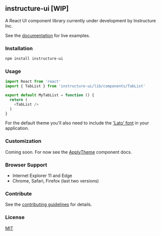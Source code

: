 ## instructure-ui [WIP]

A React UI component library currently under development by Instructure Inc.

See the [documentation](http://instructure.github.io/instructure-ui/) for live examples.

### Installation

```sh
npm install instructure-ui
```

### Usage

```js
import React from 'react'
import { TabList } from 'instructure-ui/lib/components/TabList'

export default MyTabList = function () {
  return (
    <TabList />
  )
}
```

For the default theme you'll also need to include the ['Lato' font](http://www.google.com/fonts#UsePlace:use/Collection:Lato:300,400,400i,700,700i) in your application.

### Customization

Coming soon. For now see the [ApplyTheme](http://instructure.github.io/instructure-ui/#ApplyTheme) component docs.

### Browser Support

- Internet Explorer 11 and Edge
- Chrome, Safari, Firefox (last two versions)

### Contribute

See the [contributing guidelines](http://instructure.github.io/instructure-ui/#contributing) for details.

### License

[MIT](LICENSE)
